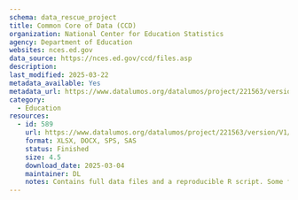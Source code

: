 ```yaml
---
schema: data_rescue_project 
title: Common Core of Data (CCD)
organization: National Center for Education Statistics
agency: Department of Education
websites: nces.ed.gov
data_source: https://nces.ed.gov/ccd/files.asp
description: 
last_modified: 2025-03-22
metadata_available: Yes
metadata_url: https://www.datalumos.org/datalumos/project/221563/version/V1/view
category:
  - Education 
resources:
  - id: 589
    url: https://www.datalumos.org/datalumos/project/221563/version/V1/view
    format: XLSX, DOCX, SPS, SAS
    status: Finished
    size: 4.5
    download_date: 2025-03-04
    maintainer: DL
    notes: Contains full data files and a reproducible R script. Some files may be out of place in the "Prior Release and Documentation" folder, but all files are present nonetheless.
---
```

